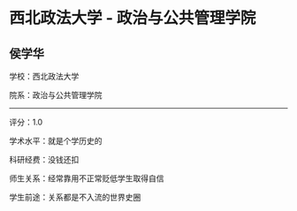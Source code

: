 # 西北政法大学 - 政治与公共管理学院

## 侯学华

学校：西北政法大学

院系：政治与公共管理学院

* * *

评分：1.0

学术水平：就是个学历史的

科研经费：没钱还扣

师生关系：经常靠用不正常贬低学生取得自信

学生前途：关系都是不入流的世界史圈